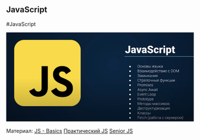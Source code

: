 ## **JavaScript**
#JavaScript 

![](_png/e5c9a4807fbc554141383572047d9ffd.png)

Материал:
[JS - Basics](../../frontend/JavaScript/JavaScript.md)
[Практический JS](../../frontend/React/Практический%20JS.md)
[Senior JS](../../Development/FrontEnd/Владилен%20Минин%20-%20JavaScript.%20Стань%20Senior%20Frontend%20Разработчиком%20(2020)/Senior%20JS.md)